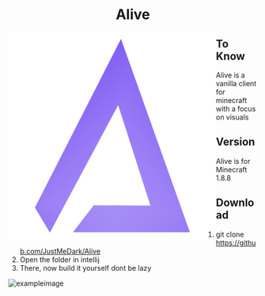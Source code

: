 <h1 align="center">Alive</h1>
<img align="left" alt="Cover" src="assets/minecraft/icons/logo3.png" height="420" width="420" /> 

## To Know

Alive is a vanilla client for minecraft with a focus on visuals

## Version
Alive is for Minecraft 1.8.8

## Download

1) git clone https://github.com/JustMeDark/Alive
2) Open the folder in intellij
3) There, now build it yourself dont be lazy

 
![exampleimage](https://github.com/sleepyfor/Alive/assets/142181529/7d9e3081-25b6-47de-939a-38322fc0e31c)

